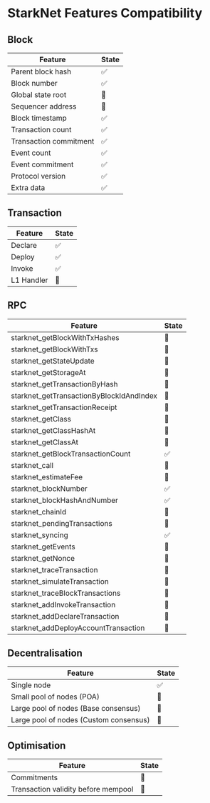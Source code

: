 # StarkNet Features Compatibility

## Block

| Feature                | State              |
| ---------------------- | ------------------ |
| Parent block hash      | :white_check_mark: |
| Block number           | :white_check_mark: |
| Global state root      | :construction:     |
| Sequencer address      | :construction:     |
| Block timestamp        | :white_check_mark: |
| Transaction count      | :white_check_mark: |
| Transaction commitment | :white_check_mark: |
| Event count            | :white_check_mark: |
| Event commitment       | :white_check_mark: |
| Protocol version       | :white_check_mark: |
| Extra data             | :white_check_mark: |

## Transaction

| Feature    | State              |
| ---------- | ------------------ |
| Declare    | :white_check_mark: |
| Deploy     | :white_check_mark: |
| Invoke     | :white_check_mark: |
| L1 Handler | :construction:     |

## RPC

| Feature                                  | State              |
| ---------------------------------------- | ------------------ |
| starknet_getBlockWithTxHashes            | :construction:     |
| starknet_getBlockWithTxs                 | :construction:     |
| starknet_getStateUpdate                  | :construction:     |
| starknet_getStorageAt                    | :construction:     |
| starknet_getTransactionByHash            | :construction:     |
| starknet_getTransactionByBlockIdAndIndex | :construction:     |
| starknet_getTransactionReceipt           | :construction:     |
| starknet_getClass                        | :construction:     |
| starknet_getClassHashAt                  | :construction:     |
| starknet_getClassAt                      | :construction:     |
| starknet_getBlockTransactionCount        | :white_check_mark: |
| starknet_call                            | :construction:     |
| starknet_estimateFee                     | :construction:     |
| starknet_blockNumber                     | :white_check_mark: |
| starknet_blockHashAndNumber              | :white_check_mark: |
| starknet_chainId                         | :construction:     |
| starknet_pendingTransactions             | :construction:     |
| starknet_syncing                         | :white_check_mark: |
| starknet_getEvents                       | :construction:     |
| starknet_getNonce                        | :construction:     |
| starknet_traceTransaction                | :construction:     |
| starknet_simulateTransaction             | :construction:     |
| starknet_traceBlockTransactions          | :construction:     |
| starknet_addInvokeTransaction            | :construction:     |
| starknet_addDeclareTransaction           | :construction:     |
| starknet_addDeployAccountTransaction     | :construction:     |

## Decentralisation

| Feature                                | State              |
| -------------------------------------- | ------------------ |
| Single node                            | :white_check_mark: |
| Small pool of nodes (POA)              | :construction:     |
| Large pool of nodes (Base consensus)   | :construction:     |
| Large pool of nodes (Custom consensus) | :construction:     |

## Optimisation

| Feature                             | State          |
| ----------------------------------- | -------------- |
| Commitments                         | :construction: |
| Transaction validity before mempool | :construction: |
